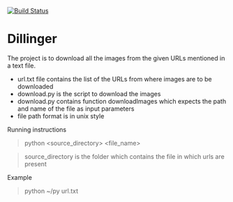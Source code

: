 [![Build Status](https://travis-ci.org/naveenkumarmarri/DownloadImagesFromFile.svg?branch=master)](https://travis-ci.org/naveenkumarmarri/DownloadImagesFromFile)

# Dillinger

The project is to download all the images from the given URLs mentioned in a text file.

  - url.txt file contains the list of the URLs from where images are to be downloaded
  - download.py is the script to download the images 
  - download.py contains function downloadImages which expects the path and name of the file as input parameters
  - file path format is in unix style

Running instructions

> python <source_directory> <file_name>

> source_directory is the folder which contains the file in which urls are present

Example

> python ~/py url.txt
